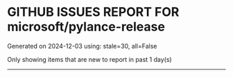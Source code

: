 
# GITHUB ISSUES REPORT FOR microsoft/pylance-release


Generated on 2024-12-03 using: stale=30, all=False


Only showing items that are new to report in past 1 day(s)


---




















